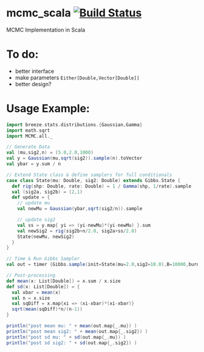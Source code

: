 # mcmc_scala [![Build Status](https://travis-ci.org/luiarthur/mcmc_scala.svg?branch=master)](https://travis-ci.org/luiarthur/mcmc_scala)
MCMC Implementation in Scala

# To do:
- better interface
- make parameters `Either[Double,Vector[Double]]`
- better design?

# Usage Example:
```scala
import breeze.stats.distributions.{Gaussian,Gamma}
import math.sqrt
import MCMC.all._

// Generate Data
val (mu,sig2,n) = (5.0,2.0,1000)
val y = Gaussian(mu,sqrt(sig2)).sample(n).toVector
val ybar = y.sum / n

// Extend State class & define samplers for full conditionals
case class State(mu: Double, sig2: Double) extends Gibbs.State {
  def rig(shp: Double, rate: Double) = 1 / Gamma(shp, 1/rate).sample
  val (sig2a, sig2b) = (2,1)
  def update = {
    // update mu
    val newMu = Gaussian(ybar,sqrt(sig2/n)).sample

    // update sig2
    val ss = y.map{ yi => (yi-newMu)*(yi-newMu) }.sum
    val newSig2 = rig(sig2b+n/2.0, sig2a+ss/2.0)
    State(newMu, newSig2)
  }
}

// Time & Run Gibbs Sampler
val out = timer {Gibbs.sample(init=State(mu=2.0,sig2=10.0),B=10000,burn=1000)}

// Post-processing
def mean(x: List[Double]) = x.sum / x.size
def sd(x: List[Double]) = {
  val xbar = mean(x)
  val n = x.size
  val sqDiff = x.map{xi => (xi-xbar)*(xi-xbar)}
  sqrt(mean(sqDiff)*n/(n-1))
}

println("post mean mu: " + mean(out.map{_.mu}) )
println("post mean sig2: " + mean(out.map{_.sig2}) )
println("post sd mu: " + sd(out.map{_.mu}) )
println("post sd sig2: " + sd(out.map{_.sig2}) )
```
